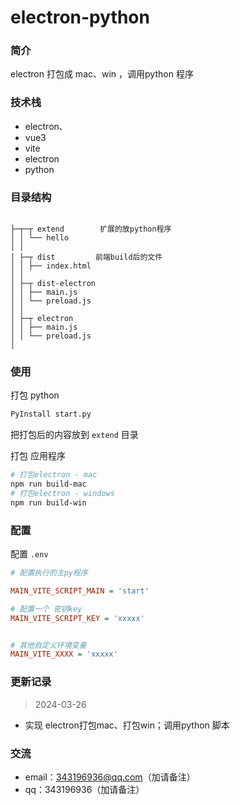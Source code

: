 # electron-python

### 简介

electron 打包成 mac、win ，调用python 程序

### 技术栈

- electron、
- vue3
- vite
- electron
- python


### 目录结构

~~~

├─┬─┬ extend        扩展的放python程序  
│ │ └── hello
│ │
│ ├─┬ dist         前端build后的文件
│ │ ├── index.html
│ │
│ ├─┬ dist-electron
│ │ ├── main.js
│ │ └── preload.js
│ │
│ ├─┬ electron
│ │ ├── main.js
│ │ └── preload.js
│

~~~


### 使用

打包 python

```sh
PyInstall start.py
```

把打包后的内容放到 ` extend ` 目录

打包 应用程序

```sh
# 打包electron - mac
npm run build-mac
# 打包electron - windows
npm run build-win


```

### 配置

配置 `.env`

```ini
# 配置执行的主py程序

MAIN_VITE_SCRIPT_MAIN = 'start'

# 配置一个 密钥key
MAIN_VITE_SCRIPT_KEY = 'xxxxx'


# 其他自定义环境变量
MAIN_VITE_XXXX = 'xxxxx'

```


### 更新记录

> 2024-03-26
- 实现 electron打包mac、打包win；调用python 脚本



### 交流

- email：343196936@qq.com（加请备注）
- qq：343196936（加请备注）

